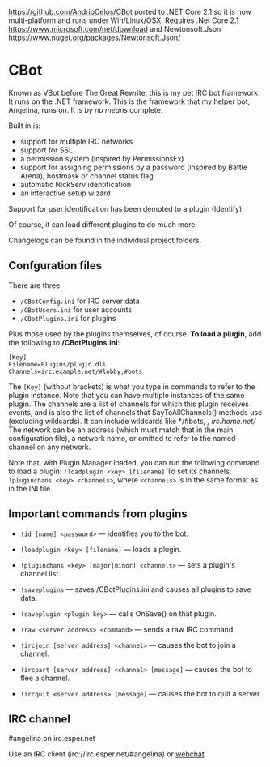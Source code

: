 https://github.com/AndrioCelos/CBot ported to .NET Core 2.1 so it is now multi-platform and runs under Win/Linux/OSX.
Requires .Net Core 2.1 https://www.microsoft.com/net/download and Newtonsoft.Json https://www.nuget.org/packages/Newtonsoft.Json/

CBot
====

Known as VBot before The Great Rewrite, this is my pet IRC bot framework. It runs on the .NET framework. This is the framework that my helper bot, Angelina, runs on.
It is *by no means* complete.

Built in is:

* support for multiple IRC networks
* support for SSL
* a permission system (inspired by PermissionsEx)
* support for assigning permissions by a password (inspired by Battle Arena), hostmask or channel status flag
* automatic NickServ identification
* an interactive setup wizard

Support for user identification has been demoted to a plugin (Identify).

Of course, it can load different plugins to do much more.

Changelogs can be found in the individual project folders.

Confguration files
------------------

There are three:

* `/CBotConfig.ini` for IRC server data
* `/CBotUsers.ini` for user accounts
* `/CBotPlugins.ini` for plugins

Plus those used by the plugins themselves, of course.
**To load a plugin**, add the following to **/CBotPlugins.ini**:

	[Key]
	Filename=Plugins/plugin.dll
	Channels=irc.example.net/#lobby,#bots

The `[Key]` (without brackets) is what you type in commands to refer to the plugin instance. Note that you can have multiple instances of the same plugin.
The channels are a list of channels for which this plugin receives events, and is also the list of channels that SayToAllChannels() methods use (excluding wildcards). It can include wildcards like */#bots, *, irc.home.net/*
The network can be an address (which must match that in the main configuration file), a network name, or omitted to refer to the named channel on any network.

Note that, with Plugin Manager loaded, you can run the following command to load a plugin:
`!loadplugin <key> [filename]`
To set its channels: `!pluginchans <key> <channels>`, where `<channels>` is in the same format as in the INI file.

Important commands from plugins
-------------------------------

* `!id [name] <password>` — identifies you to the bot.
* `!loadplugin <key> [filename]` — loads a plugin.
* `!pluginchans <key> [major|minor] <channels>` — sets a plugin's channel list.

* `!saveplugins` — saves /CBotPlugins.ini and causes all plugins to save data.
* `!saveplugin <plugin key>` — calls OnSave() on that plugin.

* `!raw <server address> <command>` — sends a raw IRC command.
* `!ircjoin [server address] <channel>` — causes the bot to join a channel.
* `!ircpart [server address] <channel> [message]` — causes the bot to flee a channel.
* `!ircquit <server address> [message]` — causes the bot to quit a server.

IRC channel
-----------

\#angelina on irc.esper.net

Use an IRC client (irc://irc.esper.net/#angelina) or [webchat](http://webchat.esper.net/?channels=angelina)

